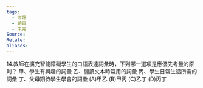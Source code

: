 ```yaml
---
tags:
  - 考題
  - 題目
  - 未完
Source:
Relate: 
aliases:
---
```

14.教師在擴充智能障礙學生的口語表達詞彙時，下列哪一選項是應優先考量的原則？
甲、學生有興趣的詞彙
乙、閱讀文本時常用的詞彙
丙、學生日常生活所需的詞彙
丁、父母期待學生學會的詞彙
(A)甲乙 (B)甲丙 (C)乙丁 (D)丙丁
